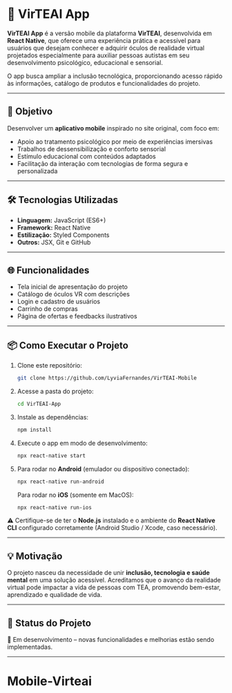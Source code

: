 # 📱 VirTEAI App

**VirTEAI App** é a versão mobile da plataforma **VirTEAI**, desenvolvida em **React Native**, que oferece uma experiência prática e acessível para usuários que desejam conhecer e adquirir óculos de realidade virtual projetados especialmente para auxiliar pessoas autistas em seu desenvolvimento psicológico, educacional e sensorial.

O app busca ampliar a inclusão tecnológica, proporcionando acesso rápido às informações, catálogo de produtos e funcionalidades do projeto.

---

## 🎯 Objetivo

Desenvolver um **aplicativo mobile** inspirado no site original, com foco em:

* Apoio ao tratamento psicológico por meio de experiências imersivas
* Trabalhos de dessensibilização e conforto sensorial
* Estímulo educacional com conteúdos adaptados
* Facilitação da interação com tecnologias de forma segura e personalizada

---

## 🛠️ Tecnologias Utilizadas

* **Linguagem:** JavaScript (ES6+)
* **Framework:** React Native
* **Estilização:** Styled Components
* **Outros:** JSX, Git e GitHub

---

## 🌐 Funcionalidades

* Tela inicial de apresentação do projeto
* Catálogo de óculos VR com descrições
* Login e cadastro de usuários
* Carrinho de compras
* Página de ofertas e feedbacks ilustrativos

---

## 📦 Como Executar o Projeto

1. Clone este repositório:

   ```bash
   git clone https://github.com/LyviaFernandes/VirTEAI-Mobile
   ```

2. Acesse a pasta do projeto:

   ```bash
   cd VirTEAI-App
   ```

3. Instale as dependências:

   ```bash
   npm install
   ```

4. Execute o app em modo de desenvolvimento:

   ```bash
   npx react-native start
   ```

5. Para rodar no **Android** (emulador ou dispositivo conectado):

   ```bash
   npx react-native run-android
   ```

   Para rodar no **iOS** (somente em MacOS):

   ```bash
   npx react-native run-ios
   ```

⚠️ Certifique-se de ter o **Node.js** instalado e o ambiente do **React Native CLI** configurado corretamente (Android Studio / Xcode, caso necessário).

---

## 💡 Motivação

O projeto nasceu da necessidade de unir **inclusão, tecnologia e saúde mental** em uma solução acessível. Acreditamos que o avanço da realidade virtual pode impactar a vida de pessoas com TEA, promovendo bem-estar, aprendizado e qualidade de vida.

---

## 📌 Status do Projeto

🚧 Em desenvolvimento – novas funcionalidades e melhorias estão sendo implementadas.

---
# Mobile-Virteai

